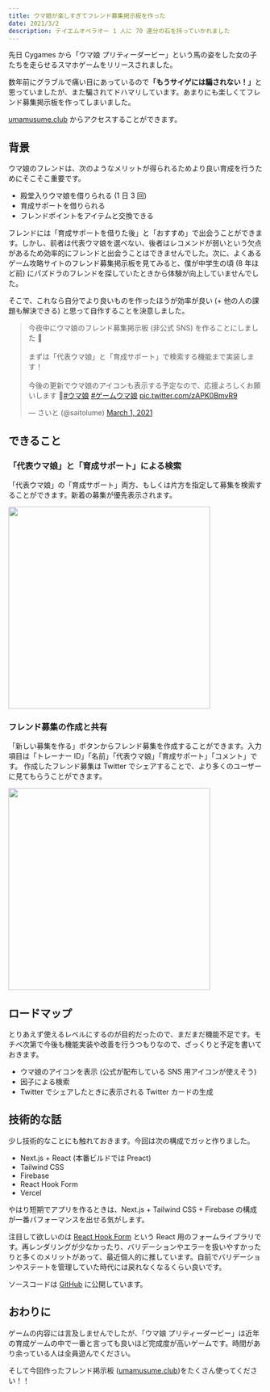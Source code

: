 ```yaml
---
title: ウマ娘が楽しすぎてフレンド募集掲示板を作った
date: 2021/3/2
description: テイエムオペラオー 1 人に 70 連分の石を持っていかれました
---
```


先日 Cygames から「ウマ娘 プリティーダービー」という馬の姿をした女の子たちを走らせるスマホゲームをリリースされました。

数年前にグラブルで痛い目にあっているので<b>「もうサイゲには騙されない！」</b>と思っていましたが、また騙されてドハマリしています。あまりにも楽しくてフレンド募集掲示板を作ってしまいました。

[umamusume.club](https://umamusume.club) からアクセスすることができます。

## 背景

ウマ娘のフレンドは、次のようなメリットが得られるためより良い育成を行うためにそこそこ重要です。

- 殿堂入りウマ娘を借りられる (1 日 3 回)
- 育成サポートを借りられる
- フレンドポイントをアイテムと交換できる

フレンドには「育成サポートを借りた後」と「おすすめ」で出会うことができます。しかし、前者は代表ウマ娘を選べない、後者はレコメンドが弱いという欠点があるため効率的にフレンドと出会うことはできませんでした。次に、よくあるゲーム攻略サイトのフレンド募集掲示板を見てみると、僕が中学生の頃 (8 年ほど前) にパズドラのフレンドを探していたときから体験が向上していませんでした。

そこで、これなら自分でより良いものを作ったほうが効率が良い (+ 他の人の課題も解決できる) と思って自作することを決意しました。

<blockquote class="twitter-tweet"><p lang="ja" dir="ltr">今夜中にウマ娘のフレンド募集掲示板 (非公式 SNS) を作ることにしました 🏇<br><br>まずは「代表ウマ娘」と「育成サポート」で検索する機能まで実装します！<br><br>今後の更新でウマ娘のアイコンも表示する予定なので、応援よろしくお願いします 🙌<a href="https://twitter.com/hashtag/%E3%82%A6%E3%83%9E%E5%A8%98?src=hash&amp;ref_src=twsrc%5Etfw">#ウマ娘</a> <a href="https://twitter.com/hashtag/%E3%82%B2%E3%83%BC%E3%83%A0%E3%82%A6%E3%83%9E%E5%A8%98?src=hash&amp;ref_src=twsrc%5Etfw">#ゲームウマ娘</a> <a href="https://t.co/zAPK0BmvR9">pic.twitter.com/zAPK0BmvR9</a></p>&mdash; さいと (@saitolume) <a href="https://twitter.com/saitolume/status/1366371628322496517?ref_src=twsrc%5Etfw">March 1, 2021</a></blockquote>

## できること

### 「代表ウマ娘」と「育成サポート」による検索

「代表ウマ娘」の「育成サポート」両方、もしくは片方を指定して募集を検索することができます。新着の募集が優先表示されます。

<img width="400" src="/umamusume-trainers/search.jpg" />

### フレンド募集の作成と共有

「新しい募集を作る」ボタンからフレンド募集を作成することができます。入力項目は「トレーナー ID」「名前」「代表ウマ娘」「育成サポート」「コメント」です。
作成したフレンド募集は Twitter でシェアすることで、より多くのユーザーに見てもらうことができます。

<img width="400" src="/umamusume-trainers/share.jpg" />

## ロードマップ

とりあえず使えるレベルにするのが目的だったので、まだまだ機能不足です。モチベ次第で今後も機能実装や改善を行うつもりなので、ざっくりと予定を書いておきます。

- ウマ娘のアイコンを表示 (公式が配布している SNS 用アイコンが使えそう)
- 因子による検索
- Twitter でシェアしたときに表示される Twitter カードの生成

## 技術的な話

少し技術的なことにも触れておきます。今回は次の構成でガッと作りました。

- Next.js + React (本番ビルドでは Preact)
- Tailwind CSS
- Firebase
- React Hook Form
- Vercel

やはり短期でアプリを作るときは、Next.js + Tailwind CSS + Firebase の構成が一番パフォーマンスを出せる気がします。

注目して欲しいのは [React Hook Form](https://react-hook-form.com/jp/) という React 用のフォームライブラリです。再レンダリングが少なかったり、バリデーションやエラーを扱いやすかったりと多くのメリットがあって、最近個人的に推しています。自前でバリデーションやステートを管理していた時代には戻れなくなるくらい良いです。

ソースコードは [GitHub](https://github.com/saitolume/umamusume-trainers) に公開しています。

## おわりに

ゲームの内容には言及しませんでしたが、「ウマ娘 プリティーダービー」は近年の育成ゲームの中で一番と言っても良いほど完成度が高いゲームです。時間があり余っている人は全員遊んでください。

そして今回作ったフレンド掲示板 ([umamusume.club](https://umamusume.lub))をたくさん使ってください！！

